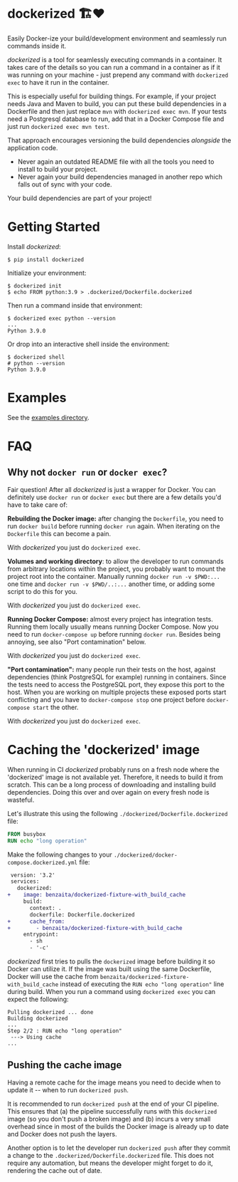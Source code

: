 dockerized 🏗❤️
================

Easily Docker-ize your build/development environment and seamlessly run commands inside it.

_dockerized_ is a tool for seamlessly executing commands in a container. It takes care of the details so you can run a command in a container as if it was running on your machine - just prepend any command with `dockerized exec` to have it run in the container.

This is especially useful for building things. For example, if your project needs Java and Maven to build, you can put these build dependencies in a Dockerfile and then just replace `mvn` with `dockerized exec mvn`. If your tests need a Postgresql database to run, add that in a Docker Compose file and just run `dockerized exec mvn test`.

That approach encourages versioning the build dependencies _alongside_ the application code.

* Never again an outdated README file with all the tools you need to install to build your project.
* Never again your build dependencies managed in another repo which falls out of sync with your code.

Your build dependencies are part of your project!

# Getting Started

Install _dockerized_:
```shell
$ pip install dockerized
```

Initialize your environment:
```shell
$ dockerized init
$ echo FROM python:3.9 > .dockerized/Dockerfile.dockerized
```

Then run a command inside that environment:
```shell
$ dockerized exec python --version
...
Python 3.9.0
```

Or drop into an interactive shell inside the environment:
```shell
$ dockerized shell
# python --version
Python 3.9.0
```

# Examples

See the [examples directory](examples/).

# FAQ

## Why not `docker run` or `docker exec`?

Fair question! After all _dockerized_ is just a wrapper for Docker. You can definitely use `docker run` or `docker exec` but there are a few details you'd have to take care of:

**Rebuilding the Docker image:** after changing the `Dockerfile`, you need to run `docker build` before running `docker run` again. When iterating on the `Dockerfile` this can become a pain.

With _dockerized_ you just do `dockerized exec`.

**Volumes and working directory**: to allow the developer to run commands from arbitrary locations within the project, you probably want to mount the project root into the container. Manually running `docker run -v $PWD:...` one time and `docker run -v $PWD/..:...` another time, or adding some script to do this for you.

With _dockerized_ you just do `dockerized exec`.

**Running Docker Compose:** almost every project has integration tests. Running them locally usually means running Docker Compose. Now you need to run `docker-compose up` before running `docker run`. Besides being annoying, see also "Port contamination" below.

With _dockerized_ you just do `dockerized exec`.

**"Port contamination":** many people run their tests on the host, against dependencies (think PostgreSQL for example) running in containers. Since the tests need to access the PostgreSQL port, they expose this port to the host. When you are working on multiple projects these exposed ports start conflicting and you have to `docker-compose stop` one project before `docker-compose start` the other.

With _dockerized_ you just do `dockerized exec`.

# Caching the 'dockerized' image

When running in CI _dockerized_ probably runs on a fresh node where the 'dockerized' image is not available yet. Therefore, it needs to build it from scratch. This can be a long process of downloading and installing build dependencies. Doing this over and over again on every fresh node is wasteful.

Let's illustrate this using the following `./dockerized/Dockerfile.dockerized` file:

```Dockerfile
FROM busybox
RUN echo "long operation"
```

Make the following changes to your `./dockerized/docker-compose.dockerized.yml` file:

```diff
 version: '3.2'
 services:
   dockerized:
+    image: benzaita/dockerized-fixture-with_build_cache
     build:
       context: .
       dockerfile: Dockerfile.dockerized
+      cache_from:
+        - benzaita/dockerized-fixture-with_build_cache
     entrypoint:
       - sh
       - '-c'
```

_dockerized_ first tries to pulls the `dockerized` image before building it so Docker can utilize it. If the image was built using the same Dockerfile, Docker will use the cache from `benzaita/dockerized-fixture-with_build_cache` instead of executing the `RUN echo "long operation"` line during build. When you run a command using `dockerized exec` you can expect the following:

```
Pulling dockerized ... done
Building dockerized
...
Step 2/2 : RUN echo "long operation"
 ---> Using cache
...
```

## Pushing the cache image

Having a remote cache for the image means you need to decide when to update it -- when to run `dockerized push`.

It is recommended to run `dockerized push` at the end of your CI pipeline. This ensures that (a) the pipeline successfully runs with this `dockerized` image (so you don't push a broken image) and (b) incurs a very small overhead since in most of the builds the Docker image is already up to date and Docker does not push the layers.

Another option is to let the developer run `dockerized push` after they commit a change to the `.dockerized/Dockerfile.dockerized` file. This does not require any automation, but means the developer might forget to do it, rendering the cache out of date.
